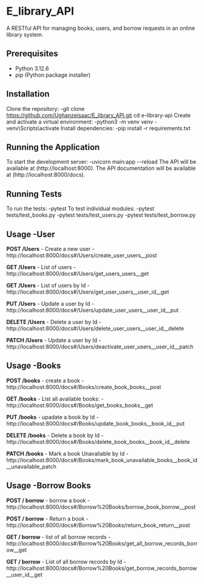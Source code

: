 # E_library_API
A RESTful API for managing books, users, and borrow requests in an online library system.


## Prerequisites
- Python 3.12.6 
- pip (Python package installer)

  
## Installation
Clone the repository:
   -git clone https://github.com/Ughanzeisaac/E_library_API.git
   cd e-library-api
Create and activate a virtual environment:
   -python3 -m venv venv
   -venv\Scripts\activate
Install dependencies:
   -pip install -r requirements.txt
   
   
## Running the Application
To start the development server:
   -uvicorn main:app --reload
The API will be available at (http://localhost:8000).
The API documentation will be available at (http://localhost:8000/docs).


## Running Tests
To run the tests:
   -pytest
To test individual modules:
   -pytest tests/test_books.py
   -pytest tests/test_users.py
   -pytest tests/test_borrow.py
   

   
## Usage -User

**POST /Users** - Create a new user
   -http://localhost:8000/docs#/Users/create_user_users__post

**GET /Users** - List of users
   -http://localhost:8000/docs#/Users/get_users_users__get

**GET /Users** - List of users by Id
   -http://localhost:8000/docs#/Users/get_user_users__user_id__get

**PUT /Users** - Update a user by Id
  -http://localhost:8000/docs#/Users/update_user_users__user_id__put

**DELETE /Users** - Delete a user by Id
  -http://localhost:8000/docs#/Users/delete_user_users__user_id__delete

**PATCH /Users** - Update a user by Id 
  -http://localhost:8000/docs#/Users/deactivate_user_users__user_id__patch


## Usage -Books

**POST /books** - create a book 
   -http://localhost:8000/docs#/Books/create_book_books__post

**GET /books** - List all available books:
   -http://localhost:8000/docs#/Books/get_books_books__get
   
**PUT /books** - upadate a book by Id
   -http://localhost:8000/docs#/Books/update_book_books__book_id__put
   
**DELETE /books** - Delete a book by Id
   -http://localhost:8000/docs#/Books/delete_book_books__book_id__delete
   
**PATCH /books** - Mark a book Unavaliable by Id
-http://localhost:8000/docs#/Books/mark_book_unavailable_books__book_id__unavailable_patch


## Usage -Borrow Books

**POST / borrow** - borrow a book
  -http://localhost:8000/docs#/Borrow%20Books/borrow_book_borrow__post

**POST / borrow** - Return a book
  -http://localhost:8000/docs#/Borrow%20Books/return_book_return__post

**GET / borrow** - list of all borrow records
   -http://localhost:8000/docs#/Borrow%20Books/get_all_borrow_records_borrow__get

**GET / borrow** - List of all borrow records by Id
   -http://localhost:8000/docs#/Borrow%20Books/get_borrow_records_borrow__user_id__get
   

  



   


  

  
   
  



